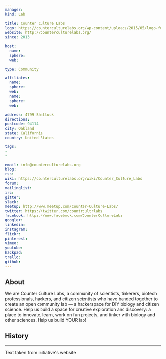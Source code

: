 ```yaml
---
manager:
kind: Lab

title: Counter Culture Labs
logo: https://counterculturelabs.org/wp-content/uploads/2015/05/logo-full-small.png
website: http://counterculturelabs.org/
since: 2013

host:
  name:
  sphere:
  web:

type: Community

affiliates:
  name:
  sphere:
  web:
  name:
  sphere:
  web:

address: 4799 Shattuck
directions:
postcode: 94114
city: Oakland
state: California
country: United States

tags:
-
-

email: info@counterculturelabs.org
blog:
rss:
wiki: https://counterculturelabs.org/wiki/Counter_Culture_Labs
forum:
mailinglist:
irc:
gitter:
slack:
meetup: http://www.meetup.com/Counter-Culture-Labs/
twitter: https://twitter.com/countrcultrlabs
facebook: https://www.facebook.com/CounterCultureLabs
google+:
linkedin:
instagram:
flickr:
pinterest:
vimeo:
youtube:
hackpad:
trello:
github:
---
```


## About
We are Counter Culture Labs, a community of scientists, tinkerers, biotech professionals, hackers, and citizen scientists who have banded together to create an open community lab — a hackerspace for DIY biology and citizen science. Help us build a space for creative exploration and discovery: a place to innovate, learn, work on fun projects, and tinker with biology and other sciences. Help us build YOUR lab!

## History

---
Text taken from initiative's website
